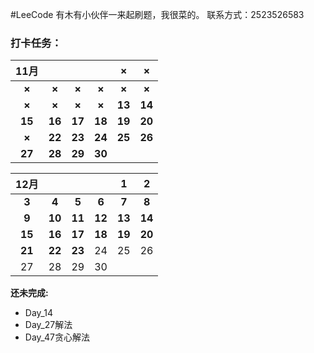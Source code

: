 #LeeCode
有木有小伙伴一来起刷题，我很菜的。
联系方式：2523526583

### 打卡任务：

| **11月** |        |        |        | **×**  | **×**  |
| :------: | :----: | :----: | :----: | :----: | :----: |
|  **×**   | **×**  | **×**  | **×**  | **×**  | **×**  |
|  **×**   | **×**  | **×**  | **×**  | **13** | **14** |
|  **15**  | **16** | **17** | **18** | **19** | **20** |
|  **×**   | **22** | **23** | **24** | **25** | **26** |
|  **27**  | **28** | **29** | **30** |        |        |

| **12月** |        |        |        | **1**  | **2**  |
| :------: | :----: | :----: | :----: | :----: | :----: |
|  **3**   | **4**  | **5**  | **6**  | **7**  | **8**  |
|  **9**   | **10** | **11** | **12** | **13** | **14** |
|  **15**  | **16** | **17** | **18** |   **19**   |   **20**   |
|    **21**     |   **22**   |   **23**   |   24   |   25   |   26   |
|    27    |   28   |   29   |   30   |        |        |

**还未完成:**

- Day_14
- Day_27解法
- Day_47贪心解法
